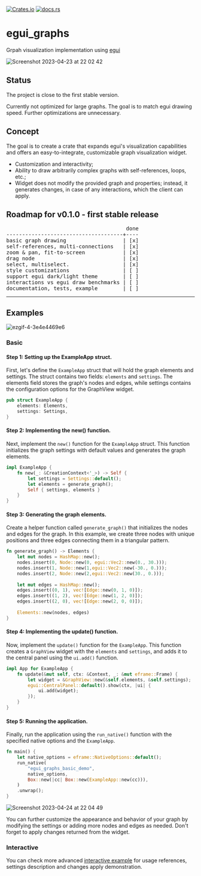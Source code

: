[![Crates.io](https://img.shields.io/crates/v/egui_graphs)](https://crates.io/crates/egui_graphs)
[![docs.rs](https://img.shields.io/docsrs/egui_graphs)](https://docs.rs/egui_graphs)

# egui_graphs
Grpah visualization implementation using [egui](https://github.com/emilk/egui)

![Screenshot 2023-04-23 at 22 02 42](https://user-images.githubusercontent.com/32969427/233856916-4b3cf1a7-85a3-4ca4-8d07-bac9fd0d95d6.png)

## Status
The project is close to the first stable version.

Currently not optimized for large graphs. The goal is to match egui drawing speed. Further optimizations are unnecessary.

## Concept
The goal is to create a crate that expands egui's visualization capabilities and offers an easy-to-integrate, customizable graph visualization widget.

* Customization and interactivity;
* Ability to draw arbitrarily complex graphs with self-references, loops, etc.;
* Widget does not modify the provided graph and properties; instead, it generates changes, in case of any interactions, which the client can apply.

## Roadmap for v0.1.0 - first stable release
<pre>
                                      done
-------------------------------------+----
basic graph drawing                  | [x]
self-references, multi-connections   | [x]
zoom & pan, fit-to-screen            | [x]
drag node                            | [x]
select, multiselect.                 | [x]
style customizations                 | [ ]
support egui dark/light theme        | [ ]
interactions vs egui draw benchmarks | [ ]
documentation, tests, example        | [ ]
</pre>

---

## Examples

![ezgif-4-3e4e4469e6](https://user-images.githubusercontent.com/32969427/233863786-11459176-b741-4343-8b42-7d9b3a8239ee.gif)

### Basic
#### Step 1: Setting up the ExampleApp struct. 

First, let's define the `ExampleApp` struct that will hold the graph elements and settings. The struct contains two fields: `elements` and `settings`. The elements field stores the graph's nodes and edges, while settings contains the configuration options for the GraphView widget.
```rust 
pub struct ExampleApp {
    elements: Elements,
    settings: Settings,
}
```

#### Step 2: Implementing the new() function. 

Next, implement the `new()` function for the `ExampleApp` struct. This function initializes the graph settings with default values and generates the graph elements.
```rust
impl ExampleApp {
    fn new(_: &CreationContext<'_>) -> Self {
        let settings = Settings::default();
        let elements = generate_graph();
        Self { settings, elements }
    }
}
```

#### Step 3: Generating the graph elements. 

Create a helper function called `generate_graph()` that initializes the nodes and edges for the graph. In this example, we create three nodes with unique positions and three edges connecting them in a triangular pattern.
```rust 
fn generate_graph() -> Elements {
    let mut nodes = HashMap::new();
    nodes.insert(0, Node::new(0, egui::Vec2::new(0., 30.)));
    nodes.insert(1, Node::new(1,egui::Vec2::new(-30., 0.)));
    nodes.insert(2, Node::new(2,egui::Vec2::new(30., 0.)));
    
    let mut edges = HashMap::new();
    edges.insert((0, 1), vec![Edge::new(0, 1, 0)]);
    edges.insert((1, 2), vec![Edge::new(1, 2, 0)]);
    edges.insert((2, 0), vec![Edge::new(2, 0, 0)]);   
    
    Elements::new(nodes, edges)
}
```

#### Step 4: Implementing the update() function. 

Now, implement the `update()` function for the `ExampleApp`. This function creates a `GraphView` widget with the `elements` and `settings`, and adds it to the central panel using the `ui.add()` function.
```rust 
impl App for ExampleApp {
    fn update(&mut self, ctx: &Context, _: &mut eframe::Frame) {
        let widget = &GraphView::new(&self.elements, &self.settings);
        egui::CentralPanel::default().show(ctx, |ui| {
            ui.add(widget);
        });
    }
}
```

#### Step 5: Running the application. 

Finally, run the application using the `run_native()` function with the specified native options and the `ExampleApp`.
```rust 
fn main() {
    let native_options = eframe::NativeOptions::default();
    run_native(
        "egui_graphs_basic_demo",
        native_options,
        Box::new(|cc| Box::new(ExampleApp::new(cc))),
    )
    .unwrap();
}
```

![Screenshot 2023-04-24 at 22 04 49](https://user-images.githubusercontent.com/32969427/234086555-afdf5dfa-31be-46f2-b46e-1e9a45e1a50f.png)


You can further customize the appearance and behavior of your graph by modifying the settings or adding more nodes and edges as needed. Don't forget to apply changes returned from the widget.

### Interactive

You can check more advanced [interactive example](https://github.com/blitzarx1/egui_graph/tree/master/examples/interactive) for usage references, settings description and changes apply demonstration.
